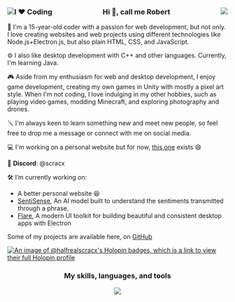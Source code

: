 <h3 align="center"><img align="left" src="https://img.shields.io/badge/I%20%E2%9D%A4%EF%B8%8F-Coding-blue?style=flat" alt="I ❤️ Coding"/>Hi 👋, call me Robert<a href="https://www.instagram.com/_that_robert_/"><img align="right" src="https://skillicons.dev/icons?i=instagram"/></a>
</h3>

🚀 I'm a 15-year-old coder with a passion for web development, but not only. I love creating websites and web projects using different technologies like Node.js+Electron.js, but also plain HTML, CSS, and JavaScript.

⚙️ I also like desktop development with C++ and other languages. Currently, I'm learning Java.

🎮 Aside from my enthusiasm for web and desktop development, I enjoy game development, creating my own games in Unity with mostly a pixel art style. When I'm not coding, I love indulging in my other hobbies, such as playing video games, modding Minecraft, and exploring photography and drones.

🪛 I'm always keen to learn something new and meet new people, so feel free to drop me a message or connect with me on social media.

💻 I'm working on a personal website but for now, [this one](https://github.com/RobertLupas) exists 😄

💬 **Discord**: @scracx

🛠️ I’m currently working on:
<ul>
<li>A better personal website 😆</li>
<li><a href="https://github.com/half-real-SCRACX/SentiSense">SentiSense</a>, An AI model built to understand the sentiments transmitted through a phrase.</li>
<li><a href="https://github.com/half-real-SCRACX/Flare">Flare</a>, A modern UI toolkit for building beautiful and consistent desktop apps with Electron</li>
</ul>

Some of my projects are available here, on [GitHub](https://github.com/half-real-SCRACX?tab=repositories)

[![An image of @halfrealscracx's Holopin badges, which is a link to view their full Holopin profile](https://holopin.me/halfrealscracx)](https://holopin.io/@halfrealscracx)

<h3 align="center">My skills, languages, and tools</h3>
<p align="center">
  <a href="https://skillicons.dev">
    <img src="https://skillicons.dev/icons?i=html,css,sass,js,nodejs,cpp,py,java,unity,vscode,figma,ai,git,replit" />
  </a>
</p>
